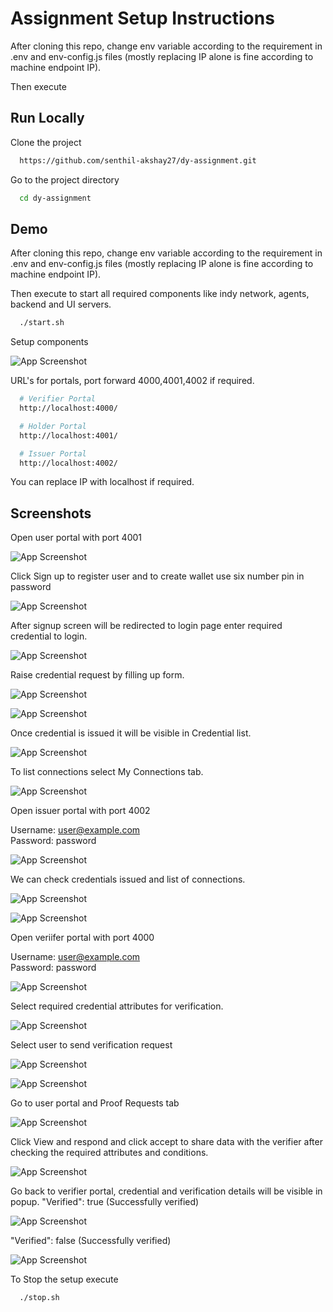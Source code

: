 
# Assignment Setup Instructions

After cloning this repo, change env variable according to the requirement in .env and env-config.js files (mostly replacing IP alone is fine according to machine endpoint IP).



Then execute 


## Run Locally

Clone the project

```bash
  https://github.com/senthil-akshay27/dy-assignment.git
```

Go to the project directory

```bash
  cd dy-assignment
```





## Demo
After cloning this repo, change env variable according to the requirement in .env and env-config.js files (mostly replacing IP alone is fine according to machine endpoint IP).



Then execute to start all required components like indy network, agents, backend and UI servers.

```bash
  ./start.sh
```


Setup components

![App Screenshot](./assignment_screenshot/setup.png)

URL's for portals, port forward 4000,4001,4002 if required.

```bash
  # Verifier Portal 
  http://localhost:4000/

  # Holder Portal 
  http://localhost:4001/

  # Issuer Portal 
  http://localhost:4002/
```
You can replace IP with localhost if required.


## Screenshots

Open user portal with port 4001

![App Screenshot](./assignment_screenshot/1.png)

Click Sign up to register user and to create wallet
use six number pin in password

![App Screenshot](./assignment_screenshot/2.png)

After signup screen will be redirected to login page enter required credential to login.

![App Screenshot](./assignment_screenshot/3.png)

Raise credential request by filling up form.

![App Screenshot](./assignment_screenshot/4.png)

![App Screenshot](./assignment_screenshot/5.png)

Once credential is issued it will be visible in Credential list.

![App Screenshot](./assignment_screenshot/6.png)

To list connections select My Connections tab.

![App Screenshot](./assignment_screenshot/7.png)

Open issuer portal with port 4002

Username: user@example.com  
Password: password

![App Screenshot](./assignment_screenshot/8.png)

We can check credentials issued and list of connections.

![App Screenshot](./assignment_screenshot/9.png)

![App Screenshot](./assignment_screenshot/10.png)

Open veriifer portal with port 4000

Username: user@example.com  
Password: password

![App Screenshot](./assignment_screenshot/11.png)

Select required credential attributes for verification.

![App Screenshot](./assignment_screenshot/12.png)

Select user to send verification request

![App Screenshot](./assignment_screenshot/20.png)

![App Screenshot](./assignment_screenshot/21.png)

Go to user portal and Proof Requests tab

![App Screenshot](./assignment_screenshot/15.png)

Click View and respond and click accept to share data with the verifier after checking the required attributes and conditions.

![App Screenshot](./assignment_screenshot/22.png)

Go back to verifier portal, credential and verification details will be visible in popup. 
"Verified": true (Successfully verified)

![App Screenshot](./assignment_screenshot/23.png)


"Verified": false (Successfully verified)

![App Screenshot](./assignment_screenshot/false.png)

To Stop the setup execute

```bash
  ./stop.sh
```
